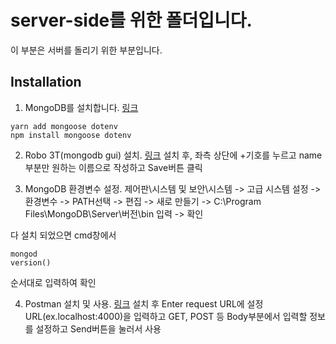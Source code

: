 # server-side를 위한 폴더입니다.
이 부분은 서버를 돌리기 위한 부분입니다.

## Installation
1. MongoDB를 설치합니다.
[링크](https://www.mongodb.com/download-center?jmp=hompage#community)
```
yarn add mongoose dotenv
npm install mongoose dotenv
```

2. Robo 3T(mongodb gui) 설치.
[링크](https://robomongo.org/download)
설치 후, 좌측 상단에 +기호를 누르고 name부분만 원하는 이름으로 작성하고 Save버튼 클릭

3. MongoDB 환경변수 설정.
제어판\시스템 및 보안\시스템 -> 고급 시스템 설정 -> 환경변수 -> PATH선택 -> 편집 -> 새로 만들기 -> C:\Program Files\MongoDB\Server\버전\bin 입력 -> 확인

다 설치 되었으면 cmd창에서
```
mongod
version()
```
순서대로 입력하여 확인

4. Postman 설치 및 사용.
[링크](https://www.getpostman.com/)
설치 후 Enter request URL에 설정 URL(ex.localhost:4000)을 입력하고 GET, POST 등 Body부분에서 입력할 정보를 설정하고 Send버튼을 눌러서 사용